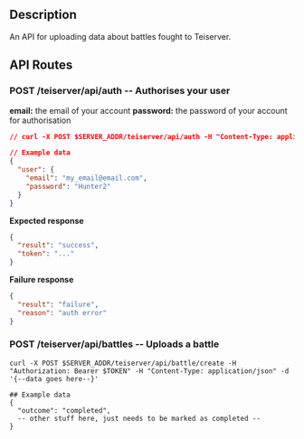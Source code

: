 ## Description
An API for uploading data about battles fought to Teiserver.

## API Routes
### POST /teiserver/api/auth -- Authorises your user
**email:** the email of your account
**password:** the password of your account for authorisation
```json
// curl -X POST $SERVER_ADDR/teiserver/api/auth -H "Content-Type: application/json" -d '{"user": {"email": "email@email", "password": "password1"}}'

// Example data
{
  "user": {
    "email": "my_email@email.com",
    "password": "Hunter2"
  }
}
```

**Expected response**
```json
{
  "result": "success",
  "token": "..."
}
```

**Failure response**
```json
{
  "result": "failure",
  "reason": "auth error"
}
```

### POST /teiserver/api/battles -- Uploads a battle
```
curl -X POST $SERVER_ADDR/teiserver/api/battle/create -H "Authorization: Bearer $TOKEN" -H "Content-Type: application/json" -d '{--data goes here--}'

## Example data
{
  "outcome": "completed",
  -- other stuff here, just needs to be marked as completed --
}
```
